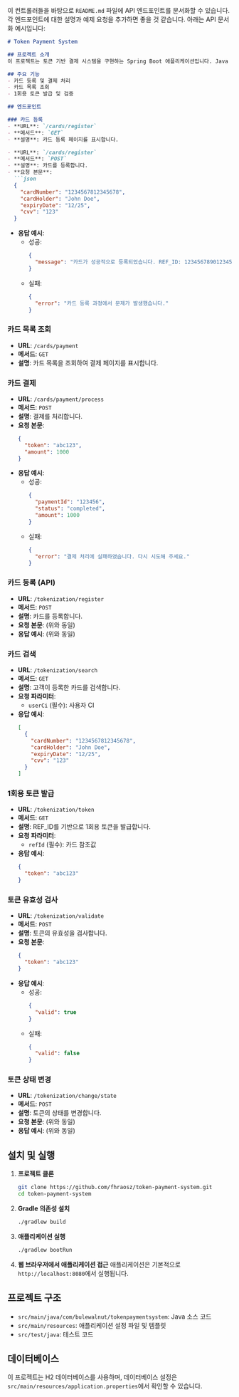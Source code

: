 이 컨트롤러들을 바탕으로 `README.md` 파일에 API 엔드포인트를 문서화할 수 있습니다. 각 엔드포인트에 대한 설명과 예제 요청을 추가하면 좋을 것 같습니다. 아래는 API 문서화 예시입니다:

```markdown
# Token Payment System

## 프로젝트 소개
이 프로젝트는 토큰 기반 결제 시스템을 구현하는 Spring Boot 애플리케이션입니다. Java (JDK 17)을 사용하며, H2 데이터베이스와 Gradle을 통해 관리됩니다. 타임리프를 사용하여 템플릿 렌더링을 처리합니다.

## 주요 기능
- 카드 등록 및 결제 처리
- 카드 목록 조회
- 1회용 토큰 발급 및 검증

## 엔드포인트

### 카드 등록
- **URL**: `/cards/register`
- **메서드**: `GET`
- **설명**: 카드 등록 페이지를 표시합니다.

- **URL**: `/cards/register`
- **메서드**: `POST`
- **설명**: 카드를 등록합니다.
- **요청 본문**:
  ```json
  {
    "cardNumber": "1234567812345678",
    "cardHolder": "John Doe",
    "expiryDate": "12/25",
    "cvv": "123"
  }
  ```
- **응답 예시**:
  - 성공:
    ```json
    {
      "message": "카드가 성공적으로 등록되었습니다. REF_ID: 1234567890123456"
    }
    ```
  - 실패:
    ```json
    {
      "error": "카드 등록 과정에서 문제가 발생했습니다."
    }
    ```

### 카드 목록 조회
- **URL**: `/cards/payment`
- **메서드**: `GET`
- **설명**: 카드 목록을 조회하여 결제 페이지를 표시합니다.

### 카드 결제
- **URL**: `/cards/payment/process`
- **메서드**: `POST`
- **설명**: 결제를 처리합니다.
- **요청 본문**:
  ```json
  {
    "token": "abc123",
    "amount": 1000
  }
  ```
- **응답 예시**:
  - 성공:
    ```json
    {
      "paymentId": "123456",
      "status": "completed",
      "amount": 1000
    }
    ```
  - 실패:
    ```json
    {
      "error": "결제 처리에 실패하였습니다. 다시 시도해 주세요."
    }
    ```

### 카드 등록 (API)
- **URL**: `/tokenization/register`
- **메서드**: `POST`
- **설명**: 카드를 등록합니다.
- **요청 본문**: (위와 동일)
- **응답 예시**: (위와 동일)

### 카드 검색
- **URL**: `/tokenization/search`
- **메서드**: `GET`
- **설명**: 고객이 등록한 카드를 검색합니다.
- **요청 파라미터**:
  - `userCi` (필수): 사용자 CI
- **응답 예시**:
  ```json
  [
    {
      "cardNumber": "1234567812345678",
      "cardHolder": "John Doe",
      "expiryDate": "12/25",
      "cvv": "123"
    }
  ]
  ```

### 1회용 토큰 발급
- **URL**: `/tokenization/token`
- **메서드**: `GET`
- **설명**: REF_ID를 기반으로 1회용 토큰을 발급합니다.
- **요청 파라미터**:
  - `refId` (필수): 카드 참조값
- **응답 예시**:
  ```json
  {
    "token": "abc123"
  }
  ```

### 토큰 유효성 검사
- **URL**: `/tokenization/validate`
- **메서드**: `POST`
- **설명**: 토큰의 유효성을 검사합니다.
- **요청 본문**:
  ```json
  {
    "token": "abc123"
  }
  ```
- **응답 예시**:
  - 성공:
    ```json
    {
      "valid": true
    }
    ```
  - 실패:
    ```json
    {
      "valid": false
    }
    ```

### 토큰 상태 변경
- **URL**: `/tokenization/change/state`
- **메서드**: `POST`
- **설명**: 토큰의 상태를 변경합니다.
- **요청 본문**: (위와 동일)
- **응답 예시**: (위와 동일)

## 설치 및 실행
1. **프로젝트 클론**
   ```bash
   git clone https://github.com/fhraosz/token-payment-system.git
   cd token-payment-system
   ```
2. **Gradle 의존성 설치**
   ```bash
   ./gradlew build
   ```
3. **애플리케이션 실행**
   ```bash
   ./gradlew bootRun
   ```
4. **웹 브라우저에서 애플리케이션 접근**
   애플리케이션은 기본적으로 `http://localhost:8080`에서 실행됩니다.

## 프로젝트 구조
- `src/main/java/com/bulewalnut/tokenpaymentsystem`: Java 소스 코드
- `src/main/resources`: 애플리케이션 설정 파일 및 템플릿
- `src/test/java`: 테스트 코드

## 데이터베이스
이 프로젝트는 H2 데이터베이스를 사용하며, 데이터베이스 설정은 `src/main/resources/application.properties`에서 확인할 수 있습니다.
